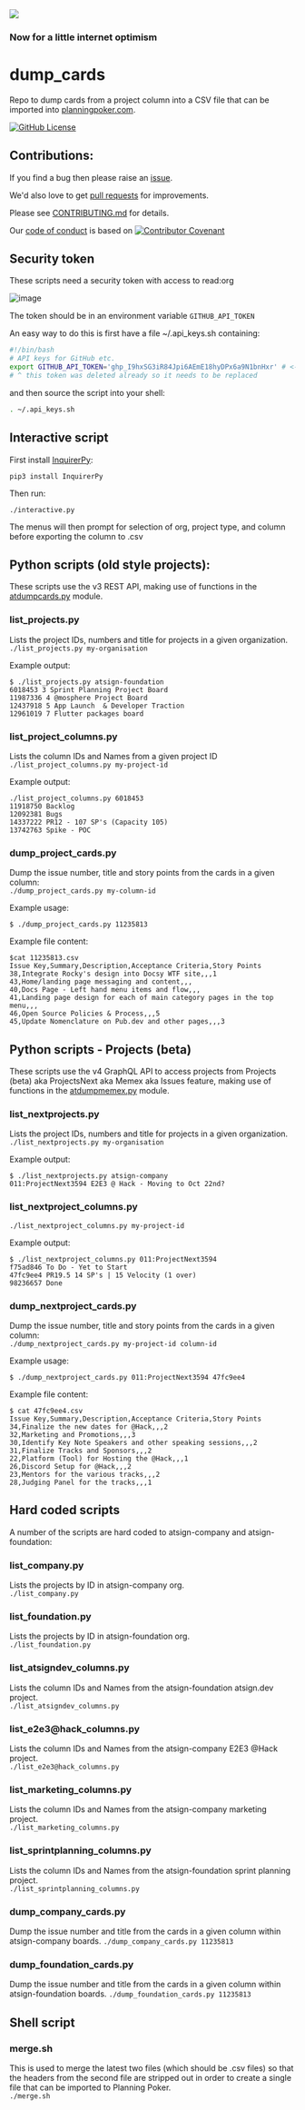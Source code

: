 <img src="https://atsign.dev/assets/img/@dev.png?sanitize=true">

### Now for a little internet optimism

# dump_cards
Repo to dump cards from a project column into a CSV file that can be imported
into [planningpoker.com](https://www.planningpoker.com/).

[![GitHub License](https://img.shields.io/badge/license-Apache2-blue.svg)](https://www.apache.org/licenses/LICENSE-2.0) 

## Contributions:

If you find a bug then please raise an
[issue](https://github.com/atsign-company/dump_cards/issues).

We'd also love to get [pull requests](https://github.com/atsign-company/dump_cards/pulls)
for improvements.

Please see [CONTRIBUTING.md](CONTRIBUTING.md) for details.

Our [code of conduct](code_of_conduct.md) is based on
[![Contributor Covenant](https://img.shields.io/badge/Contributor%20Covenant-2.0-4baaaa.svg)](code_of_conduct.md)

## Security token

These scripts need a security token with access to read:org 

![image](https://user-images.githubusercontent.com/478926/133479440-04abd22f-d3c3-4082-90ad-1431898839ce.png)

The token should be in an environment variable `GITHUB_API_TOKEN`

An easy way to do this is first have a file ~/.api_keys.sh containing:

```bash
#!/bin/bash
# API keys for GitHub etc.
export GITHUB_API_TOKEN='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' # <- put your token here
# ^ this token was deleted already so it needs to be replaced
```

and then source the script into your shell:

```bash
. ~/.api_keys.sh
```

## Interactive script

First install [InquirerPy](https://pypi.org/project/inquirerpy/):

```
pip3 install InquirerPy
```

Then run:

```
./interactive.py
```

The menus will then prompt for selection of org, project type, and column
before exporting the column to .csv


## Python scripts (old style projects):

These scripts use the v3 REST API, making use of functions in the
[atdumpcards.py](atdumpcards.py) module.

### list_projects.py

Lists the project IDs, numbers and title for projects in a given organization.  
`./list_projects.py my-organisation`

Example output:  
```
$ ./list_projects.py atsign-foundation
6018453 3 Sprint Planning Project Board
11987336 4 @mosphere Project Board
12437918 5 App Launch  & Developer Traction
12961019 7 Flutter packages board
```

### list_project_columns.py

Lists the column IDs and Names from a given project ID  
`./list_project_columns.py my-project-id`

Example output:  
```
./list_project_columns.py 6018453
11918750 Backlog
12092381 Bugs
14337222 PR12 - 107 SP's (Capacity 105)
13742763 Spike - POC
```

### dump_project_cards.py

Dump the issue number, title and story points from the cards in a given
column:  
`./dump_project_cards.py my-column-id`

Example usage:
```
$ ./dump_project_cards.py 11235813
```

Example file content:
```
$cat 11235813.csv
Issue Key,Summary,Description,Acceptance Criteria,Story Points
38,Integrate Rocky's design into Docsy WTF site,,,1
43,Home/landing page messaging and content,,,
40,Docs Page - Left hand menu items and flow,,,
41,Landing page design for each of main category pages in the top menu,,,
46,Open Source Policies & Process,,,5
45,Update Nomenclature on Pub.dev and other pages,,,3
```

## Python scripts - Projects (beta)

These scripts use the v4 GraphQL API to access projects from Projects (beta)
aka ProjectsNext aka Memex aka Issues feature, making use of functions in
the [atdumpmemex.py](atdumpmemex.py) module.

### list_nextprojects.py

Lists the project IDs, numbers and title for projects in a given organization.  
`./list_nextprojects.py my-organisation`

Example output:
```
$ ./list_nextprojects.py atsign-company
011:ProjectNext3594 E2E3 @ Hack - Moving to Oct 22nd?
```

### list_nextproject_columns.py

`./list_nextproject_columns.py my-project-id`

Example output:

```
$ ./list_nextproject_columns.py 011:ProjectNext3594
f75ad846 To Do - Yet to Start
47fc9ee4 PR19.5 14 SP's | 15 Velocity (1 over)
98236657 Done
```

### dump_nextproject_cards.py

Dump the issue number, title and story points from the cards in a given
column:  
`./dump_nextproject_cards.py my-project-id column-id`

Example usage:
```
$ ./dump_nextproject_cards.py 011:ProjectNext3594 47fc9ee4
```

Example file content:
```
$ cat 47fc9ee4.csv
Issue Key,Summary,Description,Acceptance Criteria,Story Points
34,Finalize the new dates for @Hack,,,2
32,Marketing and Promotions,,,3
30,Identify Key Note Speakers and other speaking sessions,,,2
31,Finalize Tracks and Sponsors,,,2
22,Platform (Tool) for Hosting the @Hack,,,1
26,Discord Setup for @Hack,,,2
23,Mentors for the various tracks,,,2
28,Judging Panel for the tracks,,,1
```

## Hard coded scripts

A number of the scripts are hard coded to atsign-company and atsign-foundation:

### list_company.py

Lists the projects by ID in atsign-company org.  
`./list_company.py`

### list_foundation.py

Lists the projects by ID in atsign-foundation org.  
`./list_foundation.py`

### list_atsigndev_columns.py
Lists the column IDs and Names from the atsign-foundation atsign.dev
project.  
`./list_atsigndev_columns.py`

### list_e2e3‎@hack_columns.py
Lists the column IDs and Names from the atsign-company E2E3 @Hack
project.  
`./list_e2e3@hack_columns.py`

### list_marketing_columns.py
Lists the column IDs and Names from the atsign-company marketing
project.  
`./list_marketing_columns.py`

### list_sprintplanning_columns.py
Lists the column IDs and Names from the atsign-foundation sprint planning
project.  
`./list_sprintplanning_columns.py`

### dump_company_cards.py

Dump the issue number and title from the cards in a given column within
atsign-company boards.
`./dump_company_cards.py 11235813`

### dump_foundation_cards.py

Dump the issue number and title from the cards in a given column within
atsign-foundation boards.
`./dump_foundation_cards.py 11235813`

## Shell script

### merge.sh

This is used to merge the latest two files (which should be .csv files) so
that the headers from the second file are stripped out in order to create
a single file that can be imported to Planning Poker.  
`./merge.sh`
